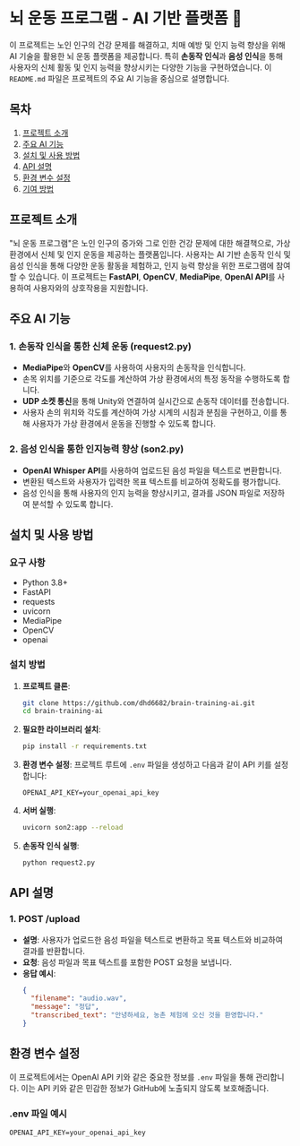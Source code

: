 # 뇌 운동 프로그램 - AI 기반 플랫폼 🧠

이 프로젝트는 노인 인구의 건강 문제를 해결하고, 치매 예방 및 인지 능력 향상을 위해 AI 기술을 활용한 뇌 운동 플랫폼을 제공합니다. 특히 **손동작 인식**과 **음성 인식**을 통해 사용자의 신체 활동 및 인지 능력을 향상시키는 다양한 기능을 구현하였습니다. 이 `README.md` 파일은 프로젝트의 주요 AI 기능을 중심으로 설명합니다.

## 목차

1. [프로젝트 소개](#프로젝트-소개)
2. [주요 AI 기능](#주요-ai-기능)
3. [설치 및 사용 방법](#설치-및-사용-방법)
4. [API 설명](#api-설명)
5. [환경 변수 설정](#환경-변수-설정)
6. [기여 방법](#기여-방법)


## 프로젝트 소개

"뇌 운동 프로그램"은 노인 인구의 증가와 그로 인한 건강 문제에 대한 해결책으로, 가상 환경에서 신체 및 인지 운동을 제공하는 플랫폼입니다. 사용자는 AI 기반 손동작 인식 및 음성 인식을 통해 다양한 운동 활동을 체험하고, 인지 능력 향상을 위한 프로그램에 참여할 수 있습니다. 이 프로젝트는 **FastAPI**, **OpenCV**, **MediaPipe**, **OpenAI API**를 사용하여 사용자와의 상호작용을 지원합니다.

## 주요 AI 기능

### 1. 손동작 인식을 통한 신체 운동 (request2.py)

- **MediaPipe**와 **OpenCV**를 사용하여 사용자의 손동작을 인식합니다.
- 손목 위치를 기준으로 각도를 계산하여 가상 환경에서의 특정 동작을 수행하도록 합니다.
- **UDP 소켓 통신**을 통해 Unity와 연결하여 실시간으로 손동작 데이터를 전송합니다.
- 사용자 손의 위치와 각도를 계산하여 가상 시계의 시침과 분침을 구현하고, 이를 통해 사용자가 가상 환경에서 운동을 진행할 수 있도록 합니다.

### 2. 음성 인식을 통한 인지능력 향상 (son2.py)

- **OpenAI Whisper API**를 사용하여 업로드된 음성 파일을 텍스트로 변환합니다.
- 변환된 텍스트와 사용자가 입력한 목표 텍스트를 비교하여 정확도를 평가합니다.
- 음성 인식을 통해 사용자의 인지 능력을 향상시키고, 결과를 JSON 파일로 저장하여 분석할 수 있도록 합니다.

## 설치 및 사용 방법

### 요구 사항

- Python 3.8+
- FastAPI
- requests
- uvicorn
- MediaPipe
- OpenCV
- openai

### 설치 방법

1. **프로젝트 클론**:

   ```bash
   git clone https://github.com/dhd6682/brain-training-ai.git
   cd brain-training-ai
   ```

2. **필요한 라이브러리 설치**:

   ```bash
   pip install -r requirements.txt
   ```

3. **환경 변수 설정**: 프로젝트 루트에 `.env` 파일을 생성하고 다음과 같이 API 키를 설정합니다:

   ```
   OPENAI_API_KEY=your_openai_api_key
   ```

4. **서버 실행**:

   ```bash
   uvicorn son2:app --reload
   ```

5. **손동작 인식 실행**:

   ```bash
   python request2.py
   ```

## API 설명

### 1. POST /upload

- **설명**: 사용자가 업로드한 음성 파일을 텍스트로 변환하고 목표 텍스트와 비교하여 결과를 반환합니다.
- **요청**: 음성 파일과 목표 텍스트를 포함한 POST 요청을 보냅니다.
- **응답 예시**:
  ```json
  {
    "filename": "audio.wav",
    "message": "정답",
    "transcribed_text": "안녕하세요, 농촌 체험에 오신 것을 환영합니다."
  }
  ```

## 환경 변수 설정

이 프로젝트에서는 OpenAI API 키와 같은 중요한 정보를 `.env` 파일을 통해 관리합니다. 이는 API 키와 같은 민감한 정보가 GitHub에 노출되지 않도록 보호해줍니다.

### .env 파일 예시

```
OPENAI_API_KEY=your_openai_api_key
```





